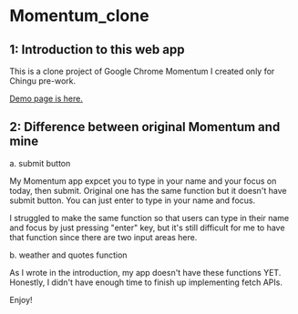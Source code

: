 # Momentum_clone

## 1: Introduction to this web app

This is a clone project of Google Chrome Momentum I created only for Chingu pre-work.

[Demo page is here.](https://ancient-bastion-32986.herokuapp.com/)

## 2: Difference between original Momentum and mine

a. submit button

My Momentum app expcet you to type in your name and your focus on today, then submit.
Original one has the same function but it doesn't have submit button. You can just enter to type in your name and focus.

I struggled to make the same function so that users can type in their name and focus by just pressing "enter" key,
but it's still difficult for me to have that function since there are two input areas here.

b. weather and quotes function 

As I wrote in the introduction, my app doesn't have these functions YET. Honestly, I didn't have enough time to finish up implementing fetch APIs. 

Enjoy!
